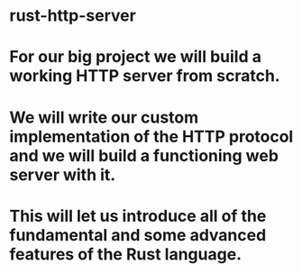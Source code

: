 # rust-http-server
# For our big project we will build a working HTTP server from scratch.
# We will write our custom implementation of the HTTP protocol and we will build a functioning web server with it. 
# This will let us introduce all of the fundamental and some advanced features of the Rust language.
